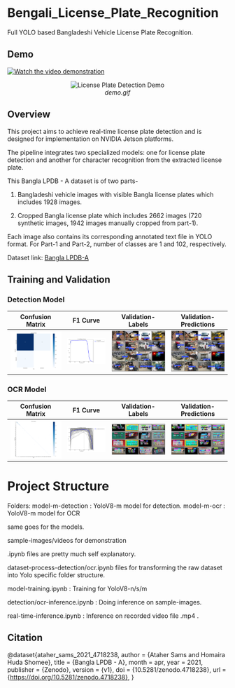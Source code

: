 # Bengali_License_Plate_Recognition
Full YOLO based Bangladeshi Vehicle License Plate Recognition.


## Demo
[![Watch the video demonstration](https://img.youtube.com/vi/5TKTgeAjTs4/0.jpg)](https://www.youtube.com/watch?v=5TKTgeAjTs4)


<p align="center">
  <img src="assets/v1.gif" alt="License Plate Detection Demo">
  <br>
  <em>demo.gif</em>
</p>



## Overview

This project aims to achieve real-time license plate detection and is designed for implementation on NVIDIA Jetson platforms. 

The pipeline integrates two specialized models: one for license plate detection and another for character recognition from the extracted license plate.


This Bangla LPDB - A dataset is of two parts-

1. Bangladeshi vehicle images with visible Bangla license plates which includes 1928 images.

2. Cropped Bangla license plate which includes 2662 images (720 synthetic images, 1942 images manually cropped from part-1).

 

Each image also contains its corresponding annotated text file in YOLO format. For Part-1 and Part-2, number of classes are 1 and 102, respectively.


Dataset link: [Bangla LPDB-A](https://zenodo.org/records/4718238)




## Training and Validation
### Detection Model
| Confusion Matrix | F1 Curve | Validation-Labels | Validation-Predictions |
|:----------------:|:--------:|:----------------:|:---------------:|
| ![Confusion Matrix](assets/detection/conf.png) | ![F1](assets/detection/f1.png) | ![Validation-Labels](assets/detection/val_batch2_labels.jpg) | ![Validation-Predictions ](assets/detection/val_batch2_pred.jpg) |


### OCR Model
| Confusion Matrix | F1 Curve | Validation-Labels | Validation-Predictions |
|:----------------:|:--------:|:----------------:|:---------------:|
| ![Confusion Matrix](assets/ocr/conf.png) | ![F1](assets/ocr/f1.png) | ![Validation-Labels](assets/ocr/val_batch2_labels.jpg) | ![Validation-Predictions ](assets/ocr/val_batch2_pred.jpg) |


# Project Structure 
Folders:
model-m-detection : YoloV8-m model for detection.
model-m-ocr : YoloV8-m model for OCR

same goes for the models.

sample-images/videos for demonstration 

.ipynb files are pretty much self explanatory.

dataset-process-detection/ocr.ipynb files for transforming the raw dataset into Yolo specific folder structure.


model-training.ipynb : Training for YoloV8-n/s/m


detection/ocr-inference.ipynb : Doing inference on sample-images.

real-time-inference.ipynb : Inference on recorded video file .mp4 .




## Citation

@dataset{ataher_sams_2021_4718238,
  author       = {Ataher Sams and
                  Homaira Huda Shomee},
  title        = {Bangla LPDB - A},
  month        = apr,
  year         = 2021,
  publisher    = {Zenodo},
  version      = {v1},
  doi          = {10.5281/zenodo.4718238},
  url          = {https://doi.org/10.5281/zenodo.4718238},
}